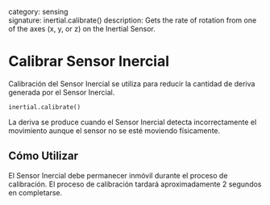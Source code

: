 category: sensing  
signature: inertial.calibrate()
description: Gets the rate of rotation from one of the axes (x, y, or z) on the Inertial Sensor.

# Calibrar Sensor Inercial
 
Calibración del Sensor Inercial se utiliza para reducir la cantidad de deriva generada por el Sensor Inercial.

```don
inertial.calibrate()
```

La deriva se produce cuando el Sensor Inercial detecta incorrectamente el movimiento aunque el sensor no se esté moviendo físicamente.

## Cómo Utilizar

El Sensor Inercial debe permanecer inmóvil durante el proceso de calibración. El proceso de calibración tardará aproximadamente 2 segundos en completarse.


<advanced>
</advanced>
